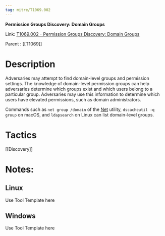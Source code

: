 ```yaml
---
tag: mitre/T1069.002
---
```


**Permission Groups Discovery: Domain Groups**

Link: [T1069.002 - Permission Groups Discovery: Domain Groups](https://attack.mitre.org/techniques/T1069/002)

Parent : [[T1069]]


# Description

Adversaries may attempt to find domain-level groups and permission settings. The knowledge of domain-level permission groups can help adversaries determine which groups exist and which users belong to a particular group. Adversaries may use this information to determine which users have elevated permissions, such as domain administrators.

Commands such as <code>net group /domain</code> of the [Net](https://attack.mitre.org/software/S0039) utility,  <code>dscacheutil -q group</code> on macOS, and <code>ldapsearch</code> on Linux can list domain-level groups.

# Tactics


[[Discovery]]


# Notes:

## Linux

Use Tool Template here

## Windows

Use Tool Template here